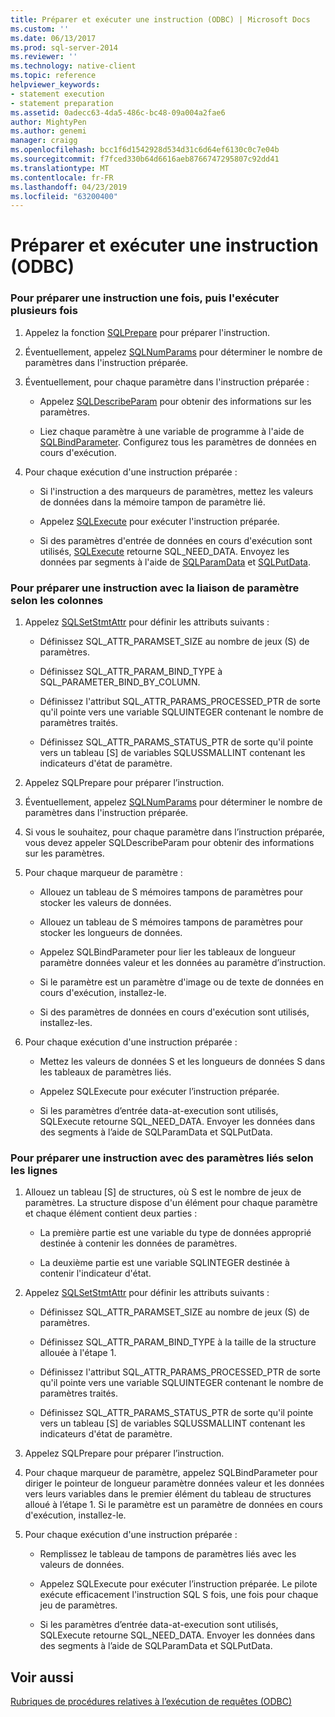 ```yaml
---
title: Préparer et exécuter une instruction (ODBC) | Microsoft Docs
ms.custom: ''
ms.date: 06/13/2017
ms.prod: sql-server-2014
ms.reviewer: ''
ms.technology: native-client
ms.topic: reference
helpviewer_keywords:
- statement execution
- statement preparation
ms.assetid: 0adecc63-4da5-486c-bc48-09a004a2fae6
author: MightyPen
ms.author: genemi
manager: craigg
ms.openlocfilehash: bcc1f6d1542928d534d31c6d64ef6130c0c7e04b
ms.sourcegitcommit: f7fced330b64d6616aeb8766747295807c92dd41
ms.translationtype: MT
ms.contentlocale: fr-FR
ms.lasthandoff: 04/23/2019
ms.locfileid: "63200400"
---
```

# <a name="prepare-and-execute-a-statement-odbc"></a>Préparer et exécuter une instruction (ODBC)
    
### <a name="to-prepare-a-statement-once-and-then-execute-it-multiple-times"></a>Pour préparer une instruction une fois, puis l'exécuter plusieurs fois  
  
1.  Appelez la fonction [SQLPrepare](https://go.microsoft.com/fwlink/?LinkId=59360) pour préparer l'instruction.  
  
2.  Éventuellement, appelez [SQLNumParams](https://go.microsoft.com/fwlink/?LinkId=58404) pour déterminer le nombre de paramètres dans l'instruction préparée.  
  
3.  Éventuellement, pour chaque paramètre dans l'instruction préparée :  
  
    -   Appelez [SQLDescribeParam](../../native-client-odbc-api/sqldescribeparam.md) pour obtenir des informations sur les paramètres.  
  
    -   Liez chaque paramètre à une variable de programme à l'aide de [SQLBindParameter](../../native-client-odbc-api/sqlbindparameter.md). Configurez tous les paramètres de données en cours d'exécution.  
  
4.  Pour chaque exécution d'une instruction préparée :  
  
    -   Si l'instruction a des marqueurs de paramètres, mettez les valeurs de données dans la mémoire tampon de paramètre lié.  
  
    -   Appelez [SQLExecute](https://go.microsoft.com/fwlink/?LinkId=58400) pour exécuter l'instruction préparée.  
  
    -   Si des paramètres d'entrée de données en cours d'exécution sont utilisés, [SQLExecute](https://go.microsoft.com/fwlink/?LinkId=58400) retourne SQL_NEED_DATA. Envoyez les données par segments à l'aide de [SQLParamData](https://go.microsoft.com/fwlink/?LinkId=58405) et [SQLPutData](../../native-client-odbc-api/sqlputdata.md).  
  
### <a name="to-prepare-a-statement-with-column-wise-parameter-binding"></a>Pour préparer une instruction avec la liaison de paramètre selon les colonnes  
  
1.  Appelez [SQLSetStmtAttr](../../native-client-odbc-api/sqlsetstmtattr.md) pour définir les attributs suivants :  
  
    -   Définissez SQL_ATTR_PARAMSET_SIZE au nombre de jeux (S) de paramètres.  
  
    -   Définissez SQL_ATTR_PARAM_BIND_TYPE à SQL_PARAMETER_BIND_BY_COLUMN.  
  
    -   Définissez l'attribut SQL_ATTR_PARAMS_PROCESSED_PTR de sorte qu'il pointe vers une variable SQLUINTEGER contenant le nombre de paramètres traités.  
  
    -   Définissez SQL_ATTR_PARAMS_STATUS_PTR de sorte qu'il pointe vers un tableau [S] de variables SQLUSSMALLINT contenant les indicateurs d'état de paramètre.  
  
2.  Appelez SQLPrepare pour préparer l’instruction.  
  
3.  Éventuellement, appelez [SQLNumParams](https://go.microsoft.com/fwlink/?LinkId=58404) pour déterminer le nombre de paramètres dans l'instruction préparée.  
  
4.  Si vous le souhaitez, pour chaque paramètre dans l’instruction préparée, vous devez appeler SQLDescribeParam pour obtenir des informations sur les paramètres.  
  
5.  Pour chaque marqueur de paramètre :  
  
    -   Allouez un tableau de S mémoires tampons de paramètres pour stocker les valeurs de données.  
  
    -   Allouez un tableau de S mémoires tampons de paramètres pour stocker les longueurs de données.  
  
    -   Appelez SQLBindParameter pour lier les tableaux de longueur paramètre données valeur et les données au paramètre d’instruction.  
  
    -   Si le paramètre est un paramètre d'image ou de texte de données en cours d'exécution, installez-le.  
  
    -   Si des paramètres de données en cours d'exécution sont utilisés, installez-les.  
  
6.  Pour chaque exécution d'une instruction préparée :  
  
    -   Mettez les valeurs de données S et les longueurs de données S dans les tableaux de paramètres liés.  
  
    -   Appelez SQLExecute pour exécuter l’instruction préparée.  
  
    -   Si les paramètres d’entrée data-at-execution sont utilisés, SQLExecute retourne SQL_NEED_DATA. Envoyer les données dans des segments à l’aide de SQLParamData et SQLPutData.  
  
### <a name="to-prepare-a-statement-with-row-wise-bound-parameters"></a>Pour préparer une instruction avec des paramètres liés selon les lignes  
  
1.  Allouez un tableau [S] de structures, où S est le nombre de jeux de paramètres. La structure dispose d'un élément pour chaque paramètre et chaque élément contient deux parties :  
  
    -   La première partie est une variable du type de données approprié destinée à contenir les données de paramètres.  
  
    -   La deuxième partie est une variable SQLINTEGER destinée à contenir l'indicateur d'état.  
  
2.  Appelez [SQLSetStmtAttr](../../native-client-odbc-api/sqlsetstmtattr.md) pour définir les attributs suivants :  
  
    -   Définissez SQL_ATTR_PARAMSET_SIZE au nombre de jeux (S) de paramètres.  
  
    -   Définissez SQL_ATTR_PARAM_BIND_TYPE à la taille de la structure allouée à l'étape 1.  
  
    -   Définissez l'attribut SQL_ATTR_PARAMS_PROCESSED_PTR de sorte qu'il pointe vers une variable SQLUINTEGER contenant le nombre de paramètres traités.  
  
    -   Définissez SQL_ATTR_PARAMS_STATUS_PTR de sorte qu'il pointe vers un tableau [S] de variables SQLUSSMALLINT contenant les indicateurs d'état de paramètre.  
  
3.  Appelez SQLPrepare pour préparer l’instruction.  
  
4.  Pour chaque marqueur de paramètre, appelez SQLBindParameter pour diriger le pointeur de longueur paramètre données valeur et les données vers leurs variables dans le premier élément du tableau de structures alloué à l’étape 1. Si le paramètre est un paramètre de données en cours d'exécution, installez-le.  
  
5.  Pour chaque exécution d'une instruction préparée :  
  
    -   Remplissez le tableau de tampons de paramètres liés avec les valeurs de données.  
  
    -   Appelez SQLExecute pour exécuter l’instruction préparée. Le pilote exécute efficacement l'instruction SQL S fois, une fois pour chaque jeu de paramètres.  
  
    -   Si les paramètres d’entrée data-at-execution sont utilisés, SQLExecute retourne SQL_NEED_DATA. Envoyer les données dans des segments à l’aide de SQLParamData et SQLPutData.  
  
## <a name="see-also"></a>Voir aussi  
 [Rubriques de procédures relatives à l’exécution de requêtes &#40;ODBC&#41;](executing-queries-how-to-topics-odbc.md)  
  
  
